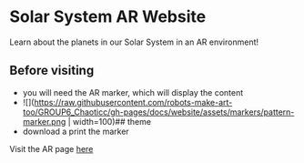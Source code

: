 # Solar System AR Website 

Learn about the planets in our Solar System in an AR environment! 

## Before visiting
- you will need the AR marker, which will display the content 
- ![](https://raw.githubusercontent.com/robots-make-art-too/GROUP6_Chaoticc/gh-pages/docs/website/assets/markers/pattern-marker.png | width=100)## theme
- download a print the marker 

Visit the AR page [here](website/ar-index.html)
